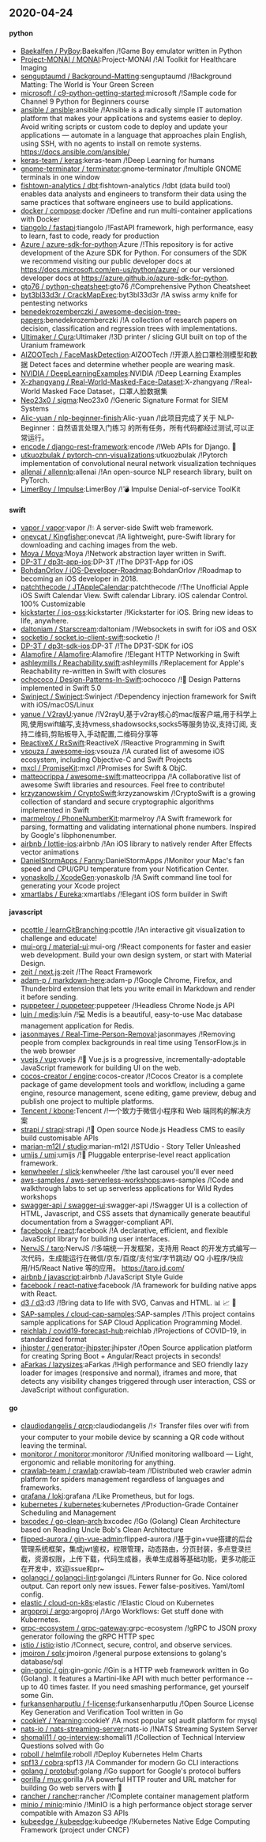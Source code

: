 ## 2020-04-24

#### python
* [Baekalfen / PyBoy](https://github.com/Baekalfen/PyBoy):Baekalfen /!Game Boy emulator written in Python
* [Project-MONAI / MONAI](https://github.com/Project-MONAI/MONAI):Project-MONAI /!AI Toolkit for Healthcare Imaging
* [senguptaumd / Background-Matting](https://github.com/senguptaumd/Background-Matting):senguptaumd /!Background Matting: The World is Your Green Screen
* [microsoft / c9-python-getting-started](https://github.com/microsoft/c9-python-getting-started):microsoft /!Sample code for Channel 9 Python for Beginners course
* [ansible / ansible](https://github.com/ansible/ansible):ansible /!Ansible is a radically simple IT automation platform that makes your applications and systems easier to deploy. Avoid writing scripts or custom code to deploy and update your applications — automate in a language that approaches plain English, using SSH, with no agents to install on remote systems. https://docs.ansible.com/ansible/
* [keras-team / keras](https://github.com/keras-team/keras):keras-team /!Deep Learning for humans
* [gnome-terminator / terminator](https://github.com/gnome-terminator/terminator):gnome-terminator /!multiple GNOME terminals in one window
* [fishtown-analytics / dbt](https://github.com/fishtown-analytics/dbt):fishtown-analytics /!dbt (data build tool) enables data analysts and engineers to transform their data using the same practices that software engineers use to build applications.
* [docker / compose](https://github.com/docker/compose):docker /!Define and run multi-container applications with Docker
* [tiangolo / fastapi](https://github.com/tiangolo/fastapi):tiangolo /!FastAPI framework, high performance, easy to learn, fast to code, ready for production
* [Azure / azure-sdk-for-python](https://github.com/Azure/azure-sdk-for-python):Azure /!This repository is for active development of the Azure SDK for Python. For consumers of the SDK we recommend visiting our public developer docs at https://docs.microsoft.com/en-us/python/azure/ or our versioned developer docs at https://azure.github.io/azure-sdk-for-python.
* [gto76 / python-cheatsheet](https://github.com/gto76/python-cheatsheet):gto76 /!Comprehensive Python Cheatsheet
* [byt3bl33d3r / CrackMapExec](https://github.com/byt3bl33d3r/CrackMapExec):byt3bl33d3r /!A swiss army knife for pentesting networks
* [benedekrozemberczki / awesome-decision-tree-papers](https://github.com/benedekrozemberczki/awesome-decision-tree-papers):benedekrozemberczki /!A collection of research papers on decision, classification and regression trees with implementations.
* [Ultimaker / Cura](https://github.com/Ultimaker/Cura):Ultimaker /!3D printer / slicing GUI built on top of the Uranium framework
* [AIZOOTech / FaceMaskDetection](https://github.com/AIZOOTech/FaceMaskDetection):AIZOOTech /!开源人脸口罩检测模型和数据 Detect faces and determine whether people are wearing mask.
* [NVIDIA / DeepLearningExamples](https://github.com/NVIDIA/DeepLearningExamples):NVIDIA /!Deep Learning Examples
* [X-zhangyang / Real-World-Masked-Face-Dataset](https://github.com/X-zhangyang/Real-World-Masked-Face-Dataset):X-zhangyang /!Real-World Masked Face Dataset，口罩人脸数据集
* [Neo23x0 / sigma](https://github.com/Neo23x0/sigma):Neo23x0 /!Generic Signature Format for SIEM Systems
* [Alic-yuan / nlp-beginner-finish](https://github.com/Alic-yuan/nlp-beginner-finish):Alic-yuan /!此项目完成了关于 NLP-Beginner：自然语言处理入门练习 的所有任务，所有代码都经过测试,可以正常运行。
* [encode / django-rest-framework](https://github.com/encode/django-rest-framework):encode /!Web APIs for Django.
🎸
* [utkuozbulak / pytorch-cnn-visualizations](https://github.com/utkuozbulak/pytorch-cnn-visualizations):utkuozbulak /!Pytorch implementation of convolutional neural network visualization techniques
* [allenai / allennlp](https://github.com/allenai/allennlp):allenai /!An open-source NLP research library, built on PyTorch.
* [LimerBoy / Impulse](https://github.com/LimerBoy/Impulse):LimerBoy /!💣
Impulse Denial-of-service ToolKit

#### swift
* [vapor / vapor](https://github.com/vapor/vapor):vapor /!💧
A server-side Swift web framework.
* [onevcat / Kingfisher](https://github.com/onevcat/Kingfisher):onevcat /!A lightweight, pure-Swift library for downloading and caching images from the web.
* [Moya / Moya](https://github.com/Moya/Moya):Moya /!Network abstraction layer written in Swift.
* [DP-3T / dp3t-app-ios](https://github.com/DP-3T/dp3t-app-ios):DP-3T /!The DP3T-App for iOS
* [BohdanOrlov / iOS-Developer-Roadmap](https://github.com/BohdanOrlov/iOS-Developer-Roadmap):BohdanOrlov /!Roadmap to becoming an iOS developer in 2018.
* [patchthecode / JTAppleCalendar](https://github.com/patchthecode/JTAppleCalendar):patchthecode /!The Unofficial Apple iOS Swift Calendar View. Swift calendar Library. iOS calendar Control. 100% Customizable
* [kickstarter / ios-oss](https://github.com/kickstarter/ios-oss):kickstarter /!Kickstarter for iOS. Bring new ideas to life, anywhere.
* [daltoniam / Starscream](https://github.com/daltoniam/Starscream):daltoniam /!Websockets in swift for iOS and OSX
* [socketio / socket.io-client-swift](https://github.com/socketio/socket.io-client-swift):socketio /!
* [DP-3T / dp3t-sdk-ios](https://github.com/DP-3T/dp3t-sdk-ios):DP-3T /!The DP3T-SDK for iOS
* [Alamofire / Alamofire](https://github.com/Alamofire/Alamofire):Alamofire /!Elegant HTTP Networking in Swift
* [ashleymills / Reachability.swift](https://github.com/ashleymills/Reachability.swift):ashleymills /!Replacement for Apple's Reachability re-written in Swift with closures
* [ochococo / Design-Patterns-In-Swift](https://github.com/ochococo/Design-Patterns-In-Swift):ochococo /!📖
Design Patterns implemented in Swift 5.0
* [Swinject / Swinject](https://github.com/Swinject/Swinject):Swinject /!Dependency injection framework for Swift with iOS/macOS/Linux
* [yanue / V2rayU](https://github.com/yanue/V2rayU):yanue /!V2rayU,基于v2ray核心的mac版客户端,用于科学上网,使用swift编写,支持vmess,shadowsocks,socks5等服务协议,支持订阅, 支持二维码,剪贴板导入,手动配置,二维码分享等
* [ReactiveX / RxSwift](https://github.com/ReactiveX/RxSwift):ReactiveX /!Reactive Programming in Swift
* [vsouza / awesome-ios](https://github.com/vsouza/awesome-ios):vsouza /!A curated list of awesome iOS ecosystem, including Objective-C and Swift Projects
* [mxcl / PromiseKit](https://github.com/mxcl/PromiseKit):mxcl /!Promises for Swift & ObjC.
* [matteocrippa / awesome-swift](https://github.com/matteocrippa/awesome-swift):matteocrippa /!A collaborative list of awesome Swift libraries and resources. Feel free to contribute!
* [krzyzanowskim / CryptoSwift](https://github.com/krzyzanowskim/CryptoSwift):krzyzanowskim /!CryptoSwift is a growing collection of standard and secure cryptographic algorithms implemented in Swift
* [marmelroy / PhoneNumberKit](https://github.com/marmelroy/PhoneNumberKit):marmelroy /!A Swift framework for parsing, formatting and validating international phone numbers. Inspired by Google's libphonenumber.
* [airbnb / lottie-ios](https://github.com/airbnb/lottie-ios):airbnb /!An iOS library to natively render After Effects vector animations
* [DanielStormApps / Fanny](https://github.com/DanielStormApps/Fanny):DanielStormApps /!Monitor your Mac's fan speed and CPU/GPU temperature from your Notification Center.
* [yonaskolb / XcodeGen](https://github.com/yonaskolb/XcodeGen):yonaskolb /!A Swift command line tool for generating your Xcode project
* [xmartlabs / Eureka](https://github.com/xmartlabs/Eureka):xmartlabs /!Elegant iOS form builder in Swift

#### javascript
* [pcottle / learnGitBranching](https://github.com/pcottle/learnGitBranching):pcottle /!An interactive git visualization to challenge and educate!
* [mui-org / material-ui](https://github.com/mui-org/material-ui):mui-org /!React components for faster and easier web development. Build your own design system, or start with Material Design.
* [zeit / next.js](https://github.com/zeit/next.js):zeit /!The React Framework
* [adam-p / markdown-here](https://github.com/adam-p/markdown-here):adam-p /!Google Chrome, Firefox, and Thunderbird extension that lets you write email in Markdown and render it before sending.
* [puppeteer / puppeteer](https://github.com/puppeteer/puppeteer):puppeteer /!Headless Chrome Node.js API
* [luin / medis](https://github.com/luin/medis):luin /!💻
Medis is a beautiful, easy-to-use Mac database management application for Redis.
* [jasonmayes / Real-Time-Person-Removal](https://github.com/jasonmayes/Real-Time-Person-Removal):jasonmayes /!Removing people from complex backgrounds in real time using TensorFlow.js in the web browser
* [vuejs / vue](https://github.com/vuejs/vue):vuejs /!🖖
Vue.js is a progressive, incrementally-adoptable JavaScript framework for building UI on the web.
* [cocos-creator / engine](https://github.com/cocos-creator/engine):cocos-creator /!Cocos Creator is a complete package of game development tools and workflow, including a game engine, resource management, scene editing, game preview, debug and publish one project to multiple platforms.
* [Tencent / kbone](https://github.com/Tencent/kbone):Tencent /!一个致力于微信小程序和 Web 端同构的解决方案
* [strapi / strapi](https://github.com/strapi/strapi):strapi /!🚀
Open source Node.js Headless CMS to easily build customisable APIs
* [marian-m12l / studio](https://github.com/marian-m12l/studio):marian-m12l /!STUdio - Story Teller Unleashed
* [umijs / umi](https://github.com/umijs/umi):umijs /!🌋
Pluggable enterprise-level react application framework.
* [kenwheeler / slick](https://github.com/kenwheeler/slick):kenwheeler /!the last carousel you'll ever need
* [aws-samples / aws-serverless-workshops](https://github.com/aws-samples/aws-serverless-workshops):aws-samples /!Code and walkthrough labs to set up serverless applications for Wild Rydes workshops
* [swagger-api / swagger-ui](https://github.com/swagger-api/swagger-ui):swagger-api /!Swagger UI is a collection of HTML, Javascript, and CSS assets that dynamically generate beautiful documentation from a Swagger-compliant API.
* [facebook / react](https://github.com/facebook/react):facebook /!A declarative, efficient, and flexible JavaScript library for building user interfaces.
* [NervJS / taro](https://github.com/NervJS/taro):NervJS /!多端统一开发框架，支持用 React 的开发方式编写一次代码，生成能运行在微信/京东/百度/支付宝/字节跳动/ QQ 小程序/快应用/H5/React Native 等的应用。 https://taro.jd.com/
* [airbnb / javascript](https://github.com/airbnb/javascript):airbnb /!JavaScript Style Guide
* [facebook / react-native](https://github.com/facebook/react-native):facebook /!A framework for building native apps with React.
* [d3 / d3](https://github.com/d3/d3):d3 /!Bring data to life with SVG, Canvas and HTML.
📊
📈
🎉
* [SAP-samples / cloud-cap-samples](https://github.com/SAP-samples/cloud-cap-samples):SAP-samples /!This project contains sample applications for SAP Cloud Application Programming Model.
* [reichlab / covid19-forecast-hub](https://github.com/reichlab/covid19-forecast-hub):reichlab /!Projections of COVID-19, in standardized format
* [jhipster / generator-jhipster](https://github.com/jhipster/generator-jhipster):jhipster /!Open Source application platform for creating Spring Boot + Angular/React projects in seconds!
* [aFarkas / lazysizes](https://github.com/aFarkas/lazysizes):aFarkas /!High performance and SEO friendly lazy loader for images (responsive and normal), iframes and more, that detects any visibility changes triggered through user interaction, CSS or JavaScript without configuration.

#### go
* [claudiodangelis / qrcp](https://github.com/claudiodangelis/qrcp):claudiodangelis /!⚡
Transfer files over wifi from your computer to your mobile device by scanning a QR code without leaving the terminal.
* [monitoror / monitoror](https://github.com/monitoror/monitoror):monitoror /!Unified monitoring wallboard — Light, ergonomic and reliable monitoring for anything.
* [crawlab-team / crawlab](https://github.com/crawlab-team/crawlab):crawlab-team /!Distributed web crawler admin platform for spiders management regardless of languages and frameworks.
* [grafana / loki](https://github.com/grafana/loki):grafana /!Like Prometheus, but for logs.
* [kubernetes / kubernetes](https://github.com/kubernetes/kubernetes):kubernetes /!Production-Grade Container Scheduling and Management
* [bxcodec / go-clean-arch](https://github.com/bxcodec/go-clean-arch):bxcodec /!Go (Golang) Clean Architecture based on Reading Uncle Bob's Clean Architecture
* [flipped-aurora / gin-vue-admin](https://github.com/flipped-aurora/gin-vue-admin):flipped-aurora /!基于gin+vue搭建的后台管理系统框架，集成jwt鉴权，权限管理，动态路由，分页封装，多点登录拦截，资源权限，上传下载，代码生成器，表单生成器等基础功能，更多功能正在开发中，欢迎issue和pr~
* [golangci / golangci-lint](https://github.com/golangci/golangci-lint):golangci /!Linters Runner for Go. Nice colored output. Can report only new issues. Fewer false-positives. Yaml/toml config.
* [elastic / cloud-on-k8s](https://github.com/elastic/cloud-on-k8s):elastic /!Elastic Cloud on Kubernetes
* [argoproj / argo](https://github.com/argoproj/argo):argoproj /!Argo Workflows: Get stuff done with Kubernetes.
* [grpc-ecosystem / grpc-gateway](https://github.com/grpc-ecosystem/grpc-gateway):grpc-ecosystem /!gRPC to JSON proxy generator following the gRPC HTTP spec
* [istio / istio](https://github.com/istio/istio):istio /!Connect, secure, control, and observe services.
* [jmoiron / sqlx](https://github.com/jmoiron/sqlx):jmoiron /!general purpose extensions to golang's database/sql
* [gin-gonic / gin](https://github.com/gin-gonic/gin):gin-gonic /!Gin is a HTTP web framework written in Go (Golang). It features a Martini-like API with much better performance -- up to 40 times faster. If you need smashing performance, get yourself some Gin.
* [furkansenharputlu / f-license](https://github.com/furkansenharputlu/f-license):furkansenharputlu /!Open Source License Key Generation and Verification Tool written in Go
* [cookieY / Yearning](https://github.com/cookieY/Yearning):cookieY /!A most popular sql audit platform for mysql
* [nats-io / nats-streaming-server](https://github.com/nats-io/nats-streaming-server):nats-io /!NATS Streaming System Server
* [shomali11 / go-interview](https://github.com/shomali11/go-interview):shomali11 /!Collection of Technical Interview Questions solved with Go
* [roboll / helmfile](https://github.com/roboll/helmfile):roboll /!Deploy Kubernetes Helm Charts
* [spf13 / cobra](https://github.com/spf13/cobra):spf13 /!A Commander for modern Go CLI interactions
* [golang / protobuf](https://github.com/golang/protobuf):golang /!Go support for Google's protocol buffers
* [gorilla / mux](https://github.com/gorilla/mux):gorilla /!A powerful HTTP router and URL matcher for building Go web servers with
🦍
* [rancher / rancher](https://github.com/rancher/rancher):rancher /!Complete container management platform
* [minio / minio](https://github.com/minio/minio):minio /!MinIO is a high performance object storage server compatible with Amazon S3 APIs
* [kubeedge / kubeedge](https://github.com/kubeedge/kubeedge):kubeedge /!Kubernetes Native Edge Computing Framework (project under CNCF)

